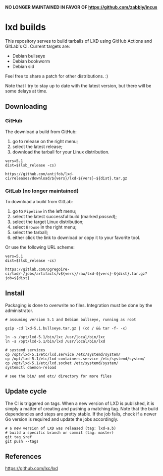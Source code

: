 **NO LONGER MAINTAINED IN FAVOR OF https://github.com/zabbly/incus**

# lxd builds

This repository serves to build tarballs of LXD using GitHub Actions
and GitLab's CI. Current targets are:

- Debian bullseye
- Debian bookworm
- Debian sid

Feel free to share a patch for other distributions. :)


Note that I try to stay up to date with the latest version, but there
will be some delays at time.


## Downloading

### GitHub

The download a build from GitHub:

1. go to release on the right menu;
2. select the latest release;
3. download the tarball for your Linux distribution.

```
vers=5.1
dist=$(lsb_release -cs)

https://github.com/antifob/lxd-ci/releases/download/${vers}/lxd-${vers}-${dist}.tar.gz
```

### GitLab (no longer maintained)

To download a build from GitLab:

1. go to `Pipeline` in the left menu;
2. select the latest successful build (marked _passed_);
3. select the target Linux distribution;
4. select `Browse` in the right menu;
5. select the tarball;
6. either click the link to download or copy it to your favorite tool.

Or use the following URL scheme:

```
vers=5.1
dist=$(lsb_release -cs)

https://gitlab.com/pgregoire-ci/lxd/-/jobs/artifacts/v${vers}/raw/lxd-${vers}-${dist}.tar.gz?job=${dist}
```


## Install

Packaging is done to overwrite no files. Integration must be done by the
administrator.

```
# assuming version 5.1 and Debian bullseye, running as root

gzip -cd lxd-5.1.bullseye.tar.gz | (cd / && tar -f- -x)

ln -s /opt/lxd-5.1/bin/lxc /usr/local/bin/lxc
ln -s /opt/lxd-5.1/bin/lxd /usr/local/bin/lxd

# systemd services
cp /opt/lxd-5.1/etc/lxd.service /etc/systemd/system/
cp /opt/lxd-5.1/etc/lxd-containers.service /etc/systemd/system/
cp /opt/lxd-5.1/etc/lxd.socket /etc/systemd/system/
systemctl daemon-reload

# see the bin/ and etc/ directory for more files
```


## Update cycle

The CI is triggered on tags. When a new version of LXD is published, it
is simply a matter of creating and pushing a matching tag. Note that the
build dependencies and steps are pretty stable. If the job fails, check
if a newer Go version is required and update the jobs accordingly.

```
# a new version of LXD was released (tag: lxd-a.b)
# build a specific branch or commit (tag: master)
git tag $ref
git push --tags
```



## References

https://github.com/lxc/lxd
